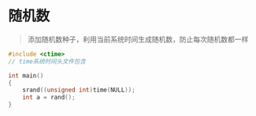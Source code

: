 # 随机数

> 添加随机数种子，利用当前系统时间生成随机数，防止每次随机数都一样

```C++
#include <ctime>
// time系统时间头文件包含

int main()
{
	srand((unsigned int)time(NULL));
	int a = rand();
}
```
